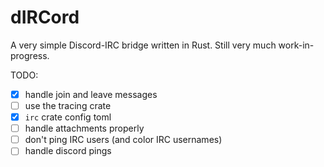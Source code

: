 # dIRCord

A very simple Discord-IRC bridge written in Rust. Still very much work-in-progress.

TODO:
- [x] handle join and leave messages
- [ ] use the tracing crate
- [x] `irc` crate config toml
- [ ] handle attachments properly
- [ ] don't ping IRC users (and color IRC usernames)
- [ ] handle discord pings
